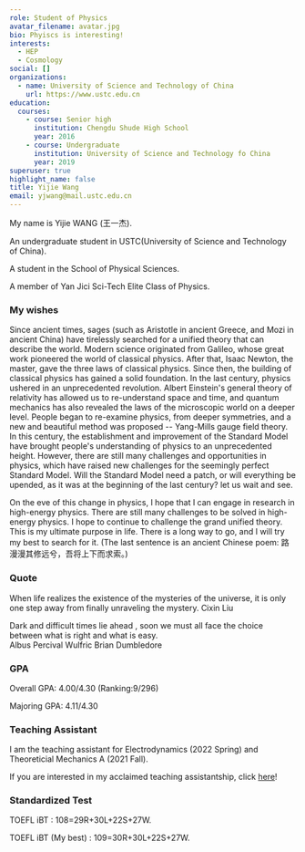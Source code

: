 ```yaml
---
role: Student of Physics
avatar_filename: avatar.jpg
bio: Phyiscs is interesting!
interests:
  - HEP
  - Cosmology
social: []
organizations:
  - name: University of Science and Technology of China
    url: https://www.ustc.edu.cn
education:
  courses:
    - course: Senior high
      institution: Chengdu Shude High School
      year: 2016
    - course: Undergraduate
      institution: University of Science and Technology fo China
      year: 2019
superuser: true
highlight_name: false
title: Yijie Wang
email: yjwang@mail.ustc.edu.cn
---
```

My name is Yijie WANG (王一杰).

An undergraduate student in USTC(University of Science and Technology of China).

A student in the School of Physical Sciences.

A member of Yan Jici Sci-Tech Elite Class of Physics.

### My wishes

Since ancient times, sages (such as Aristotle in ancient Greece, and Mozi in ancient China) have tirelessly searched for a unified theory that can describe the world. Modern science originated from Galileo, whose great work pioneered the world of classical physics. After that, Isaac Newton, the master, gave the three laws of classical physics. Since then, the building of classical physics has gained a solid foundation. In the last century, physics ushered in an unprecedented revolution. Albert Einstein's general theory of relativity has allowed us to re-understand space and time, and quantum mechanics has also revealed the laws of the microscopic world on a deeper level. People began to re-examine physics, from deeper symmetries, and a new and beautiful method was proposed -- Yang-Mills gauge field theory. In this century, the establishment and improvement of the Standard Model have brought people's understanding of physics to an unprecedented height. However, there are still many challenges and opportunities in physics, <!-- such as the recent W-boson mass problem and the muon magnetic moment problem, -->which have raised new challenges for the seemingly perfect Standard Model. Will the Standard Model need a patch, or will everything be upended, as it was at the beginning of the last century? let us wait and see.

On the eve of this change in physics, I hope that I can engage in research in high-energy physics. There are still many challenges to be solved in high-energy physics. I hope to continue to challenge the grand unified theory. This is my ultimate purpose in life. There is a long way to go, and I will try my best to search for it. (The last sentence is an ancient Chinese poem: 路漫漫其修远兮，吾将上下而求索。)


### Quote

When life realizes the existence of the mysteries of the universe, it is only one step away from finally unraveling the mystery.
Cixin Liu


Dark and difficult times lie ahead , soon we must all face the choice between what is right and what is easy.  
Albus Percival Wulfric Brian Dumbledore

### GPA

Overall GPA: 4.00/4.30 (Ranking:9/296)

Majoring GPA: 4.11/4.30

### Teaching Assistant

I am the teaching assistant for Electrodynamics (2022 Spring) and Theoreticial Mechanics A (2021 Fall).

If you are interested in my acclaimed teaching assistantship, click [here](https://yijiewang.netlify.app/courses/)!

### Standardized Test

TOEFL iBT : 108=29R+30L+22S+27W.

TOEFL iBT (My best) : 109=30R+30L+22S+27W.

